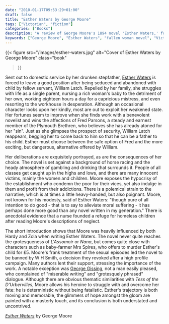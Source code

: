 ```yaml
---
date: "2010-01-17T09:53:29+01:00"
draft: false
title: "Esther Waters by George Moore"
tags: ["Victorian", "fiction"]
categories: ["Books"]
description: "A review of George Moore's 1894 novel 'Esther Waters,' following a single mother's struggle against Victorian society's moral hypocrisy. Discover how Moore's naturalistic tale of seduction, abandonment, and redemption compares to Hardy's Tess with a more hopeful outcome."
keywords: ["George Moore", "Esther Waters", "fallen woman novel", "Victorian naturalism", "single motherhood", "social realism", "Tess of the D'Urbervilles", "Victorian morality"]
---
```


{{< figure
  src="/images/esther-waters.jpg"
  alt="Cover of Esther Waters by George Moore"
  class="book"
>}}

Sent out to domestic service by her drunken stepfather, [Esther Waters](https://uk.bookshop.org/a/2760/9780199583010) is forced to leave a good position after being seduced and abandoned with child by fellow servant, William Latch. Repelled by her family, she struggles with life as a single parent, nursing a rich woman's baby to the detriment of her own, working eighteen hours a day for a capricious mistress, and even resorting to the workhouse in desperation. Although an occasional character looks upon her kindly, most are out to exploit her weakened state. Her fortunes seem to improve when she finds work with a benevolent novelist and wins the affections of Fred Parsons, a steady and earnest member of the Plymouth Brethren, who believes she has already atoned for her "sin". Just as she glimpses the prospect of security, William Latch reappears, begging her to come back to him so that he can be a father to his child. Esther must choose between the safe option of Fred and the more exciting, but dangerous, alternative offered by William.

Her deliberations are exquisitely portrayed, as are the consequences of her choice. The novel is set against a background of horse racing and the heady atmosphere of gambling and drinking that surrounds it. People of all classes get caught up in the highs and lows, and there are many innocent victims, mainly the women and children. Moore exposes the hypocrisy of the establishment who condemn the poor for their vices, yet also indulge in them and profit from their addictions. There is a polemical strain to the narrative, which is at times a little heavy-handed, but also poignant. Moore, not known for his modesty, said of Esther Waters: "though pure of all intention to do good - that is to say to alleviate moral suffering - it has perhaps done more good than any novel written in my generation." There is anecdotal evidence that a nurse founded a refuge for homeless children after reading Moore's descriptions of neglect.

The short introduction shows that Moore was heavily influenced by both Hardy and Zola when writing Esther Waters. The novel never quite reaches the grotesqueness of _L'Assomoir_ or _Nana_, but comes quite close with characters such as baby-farmer Mrs Spires, who offers to murder Esther's child for £5. Moore's frank treatment of the sexual episodes led the novel to be banned by W H Smith, a decision they revoked after a high profile campaign. Many authors lent their support, stressing the importance of the work. A notable exception was [George Gissing](/posts/gissing-a-life-in-books/), not a man easily pleased, who complained of "miserable writing" and "grotesquely phrased" dialogue. Although there are obvious thematic similarities with _Tess of the D'Urbervilles_, Moore allows his heroine to struggle with and overcome her fate: he is deterministic without being fatalistic. Esther's trajectory is both moving and memorable, the glimmers of hope amongst the gloom are painted with a masterly touch, and its conclusion is both understated and uncontrived.

[_Esther Waters_](https://uk.bookshop.org/a/2760/9780199583010) by George Moore